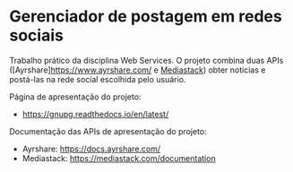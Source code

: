 # Gerenciador de postagem em redes sociais

Trabalho prático da disciplina Web Services. O projeto combina duas APIs ([Ayrshare]https://www.ayrshare.com/ e [Mediastack](https://mediastack.com/)) obter notícias e postá-las na rede social escolhida pelo usuário. 


Página de apresentação do projeto:
   - https://gnupg.readthedocs.io/en/latest/

Documentação das APIs de apresentação do projeto:

  - Ayrshare: https://docs.ayrshare.com/
  - Mediastack: https://mediastack.com/documentation
